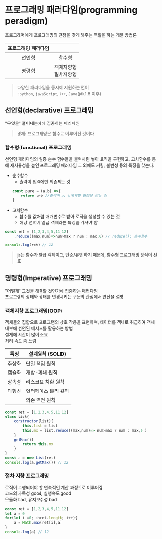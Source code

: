 # **프로그래밍 패러다임(programming peradigm)**
프로그래머에게 프로그래밍의 관점을 갖게 해주는 역할을 하는 개발 방법론
  
| 프로그래밍 패러다임 |     | 
|  :---:| :---: | 
| 선언형  | 함수형|
| 명령형 | 객체지향형 <br> 절차지향형 |
> 다양한 패러다임을 동시에 지원하는 언어  
:  `python`, `javaScript`, `C++`, `Java`(jdk1.8 이후) 

## **선언형(declarative) 프로그래밍**
"무엇을" 풀어내는가에 집중하는 패러다임
> 명제: 프로그래밍은 함수로 이루어진 것이다
### **함수형(functional) 프로그래밍**
선언형 패러다임의 일종
순수 함수들을 블럭처럼 쌓아 로직을 구현하고, 고차함수를 통해 재사용성을 높인 프로그래밍 패러다임
그 외에도 커링, 불변성 등의 특징을 갖는다.
    
* 순수함수
    * 출력이 입력에만 의존되는 것
    ```js
    const pure = (a,b) =>{
        return a+b //출력이 a, b에게만 영향을 받는 것
    }
    ```
* 고차함수
    * 함수를 값처럼 매개변수로 받아 로직을 생성할 수 있는 것
    * 해당 언어가 일급 객체라는 특징을 가져야 함
    

```js
const ret = [1,2,3,4,5,11,12]
    .reduce((max,num)=>num>max ? num : max,0) // reduce(): 순수함수

console.log(ret) // 12
```
> **js는 함수가 일급 객체이고, 단순/유연 하기 때문에, 함수형 프로그래밍 방식이 선호**
## **명령형(Imperative) 프로그래밍**
"어떻게" 그것을 해결할 것인가에 집중하는 패러다임  
프로그램의 상태와 상태를 변경시키는 구문의 관점에서 연산을 설명  
  
### **객체지향 프로그래밍(OOP)**
객체들의 집합으로 프로그램의 상호 작용을 표현하며, 데이터를 객체로 취급하여 객체 내부에 선언된 메서드를 활용하는 방법  
설계에 시간이 많이 소요  
처리 속도 좀 느림  

|특징|설계원칙 (SOLID) |
|---|---|
|추상화|단일 책임 원칙|
|캡슐화|개방-폐쇄 원칙|
|상속성|리스코프 치환 원칙|
|다형성|인터페이스 분리 원칙|
||의존 역전 원칙|


```js
const ret = [1,2,3,4,5,11,12]
class List{
    constructor(list){
        this.list = list
        this.mx = list.reduce((max,num)=> num>max ? num : max,0 )
    }
    getMax(){
        return this.mx
    }
}
const a = new List(ret)
console.log(a.getMax()) // 12
```
### **절차 지향 프로그래밍**
로직이 수행되어야 할 연속적인 계산 과정으로 이루어짐  
코드의 가독성 good, 실행속도 good  
모듈화 bad, 유지보수성 bad  
```js
const ret = [1,2,3,4,5,11,12]
let a = 0
for(let i =0; i<ret.length; i++){
    a = Math.max(ret[i],a)
}
console.log(a) // 12
```


